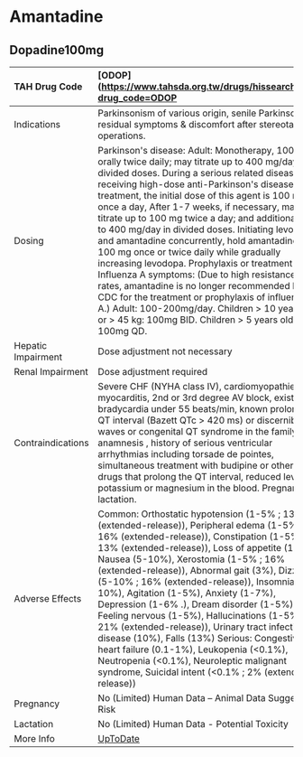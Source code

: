 # Amantadine

## Dopadine100mg

| TAH Drug Code      | [ODOP](https://www.tahsda.org.tw/drugs/hissearch.php?drug_code=ODOP                                                                                                                                                                                                                                                                                                                                                                                                                                                                                                                                                                                                                                                                                                                                                       |
|:-------------------|:--------------------------------------------------------------------------------------------------------------------------------------------------------------------------------------------------------------------------------------------------------------------------------------------------------------------------------------------------------------------------------------------------------------------------------------------------------------------------------------------------------------------------------------------------------------------------------------------------------------------------------------------------------------------------------------------------------------------------------------------------------------------------------------------------------------------------|
| Indications        | Parkinsonism of various origin, senile Parkinsonism, residual symptoms & discomfort after stereotactic operations.                                                                                                                                                                                                                                                                                                                                                                                                                                                                                                                                                                                                                                                                                                        |
| Dosing             | Parkinson's disease: Adult: Monotherapy, 100 mg orally twice daily; may titrate up to 400 mg/day in divided doses. During a serious related disease or receiving high-dose anti-Parkinson's disease treatment, the initial dose of this agent is 100 mg once a day, After 1-7 weeks, if necessary, may titrate up to 100 mg twice a day; and additionally up to 400 mg/day in divided doses. Initiating levodopa and amantadine concurrently, hold amantadine at 100 mg once or twice daily while gradually increasing levodopa. Prophylaxis or treatment of Influenza A symptoms: (Due to high resistance rates, amantadine is no longer recommended by the CDC for the treatment or prophylaxis of influenza A.) Adult: 100-200mg/day. Children > 10 years old or > 45 kg: 100mg BID. Children > 5 years old: 100mg QD. |
| Hepatic Impairment | Dose adjustment not necessary                                                                                                                                                                                                                                                                                                                                                                                                                                                                                                                                                                                                                                                                                                                                                                                             |
| Renal Impairment   | Dose adjustment required                                                                                                                                                                                                                                                                                                                                                                                                                                                                                                                                                                                                                                                                                                                                                                                                  |
| Contraindications  | Severe CHF (NYHA class IV), cardiomyopathies & myocarditis, 2nd or 3rd degree AV block, existing bradycardia under 55 beats/min, known prolonged QT interval (Bazett QTc > 420 ms) or discernible U-waves or congenital QT syndrome in the family anamnesis , history of serious ventricular arrhythmias including torsade de pointes, simultaneous treatment with budipine or other drugs that prolong the QT interval, reduced levels of potassium or magnesium in the blood. Pregnancy & lactation.                                                                                                                                                                                                                                                                                                                    |
| Adverse Effects    | Common: Orthostatic hypotension (1-5% ; 13% (extended-release)), Peripheral edema (1-5% ; 16% (extended-release)), Constipation (1-5% ; 13% (extended-release)), Loss of appetite (1-6%), Nausea (5-10%), Xerostomia (1-5% ; 16% (extended-release)), Abnormal gait (3%), Dizziness (5-10% ; 16% (extended-release)), Insomnia (5-10%), Agitation (1-5%), Anxiety (1-7%), Depression (1-6% .), Dream disorder (1-5%), Feeling nervous (1-5%), Hallucinations (1-5% .; 21% (extended-release)), Urinary tract infectious disease (10%), Falls (13%) Serious: Congestive heart failure (0.1-1%), Leukopenia (<0.1%), Neutropenia (<0.1%), Neuroleptic malignant syndrome, Suicidal intent (<0.1% ; 2% (extended-release))                                                                                                   |
| Pregnancy          | No (Limited) Human Data – Animal Data Suggest Risk                                                                                                                                                                                                                                                                                                                                                                                                                                                                                                                                                                                                                                                                                                                                                                        |
| Lactation          | No (Limited) Human Data - Potential Toxicity                                                                                                                                                                                                                                                                                                                                                                                                                                                                                                                                                                                                                                                                                                                                                                              |
| More Info          | [UpToDate](https://www.uptodate.com/contents/amantadine-drug-information)                                                                                                                                                                                                                                                                                                                                                                                                                                                                                                                                                                                                                                                                                                                                                 |

